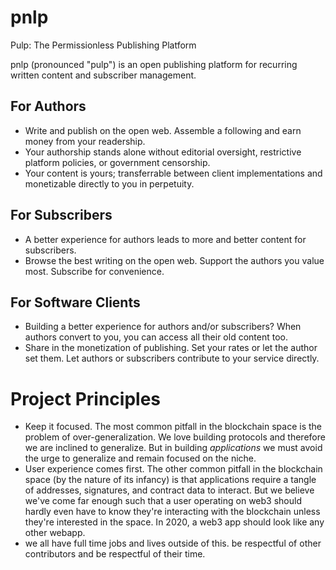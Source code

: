 # pnlp

Pulp: The Permissionless Publishing Platform

pnlp (pronounced "pulp") is an open publishing platform for recurring written content and subscriber management.

## For Authors

- Write and publish on the open web. Assemble a following and earn money from your readership.
- Your authorship stands alone without editorial oversight, restrictive platform policies, or government censorship.
- Your content is yours; transferrable between client implementations and monetizable directly to you in perpetuity.

## For Subscribers

- A better experience for authors leads to more and better content for subscribers.
- Browse the best writing on the open web. Support the authors you value most. Subscribe for convenience.

## For Software Clients

- Building a better experience for authors and/or subscribers? When authors convert to you, you can access all their old content too.
- Share in the monetization of publishing. Set your rates or let the author set them. Let authors or subscribers contribute to your service directly.

# Project Principles

- Keep it focused. The most common pitfall in the blockchain space is the problem of over-generalization. We love building protocols and therefore we are inclined to generalize. But in building _applications_ we must avoid the urge to generalize and remain focused on the niche.
- User experience comes first. The other common pitfall in the blockchain space (by the nature of its infancy) is that applications require a tangle of addresses, signatures, and contract data to interact. But we believe we've come far enough such that a user operating on web3 should hardly even have to know they're interacting with the blockchain unless they're interested in the space. In 2020, a web3 app should look like any other webapp.
- we all have full time jobs and lives outside of this. be respectful of other contributors and be respectful of their time.
